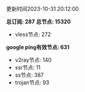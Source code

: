 更新时间2023-10-31 20:12:00

**总订阅: 287**
**总节点: 15320**
- vless节点: 272

**google ping有效节点: 631**
- v2ray节点: 140
- ssr节点: 11
- ss节点: 387
- trojan节点: 93
